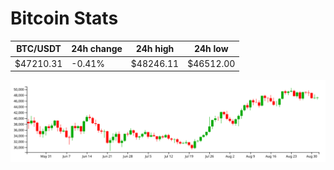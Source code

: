 # Bitcoin Stats

BTC/USDT|24h change|24h high|24h low|
|---|---|---|---|
|$47210.31|-0.41%|$48246.11|$46512.00|

<img src="./chart.svg">
